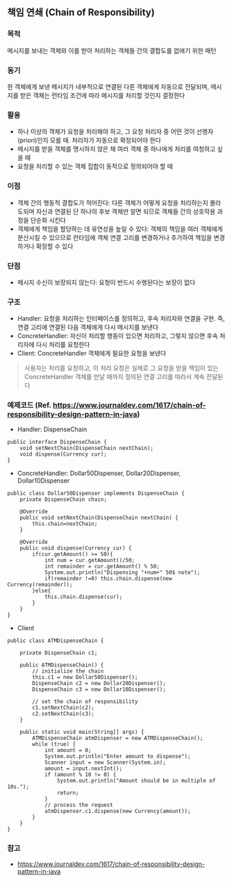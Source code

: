 ## 책임 연쇄 (Chain of Responsibility)

### 목적
메시지를 보내는 객체와 이를 받아 처리하는 객체들 간의 결합도를 없애기 위한 패턴

### 동기
한 객체에게 보낸 메시지가 내부적으로 연결된 다른 객체에게 자동으로 전달되며, 메시지를 받은 객체는 런타임 조건에 따라 메시지를 처리할 것인지 결정한다

### 활용
- 하나 이상의 객체가 요청을 처리해야 하고, 그 요청 처리자 중 어떤 것이 선행자(priori)인지 모를 때. 처리자가 자동으로 확정되어야 한다
- 메시지를 받을 객체를 명시하지 않은 채 여러 객체 중 하나에게 처리를 여청하고 싶을 때
- 요청을 처리할 수 있는 객체 집합이 동적으로 정의되어야 할 때

### 이점
- 객체 간의 행동적 결합도가 적어진다: 다른 객체가 어떻게 요청을 처리하는지 몰라도되며 자신과 연결된 단 하나의 후보 객체만 알면 되므로 객체들 간의 상호작용 과정을 단순화 시킨다
- 객체에게 책임을 할당하는 데 유연성을 높일 수 있다: 객체의 책임을 여러 객체에게 분산시킬 수 있으므로 런타임에 객체 연결 고리를 변경하거나 추가하여 책임을 변경하거나 확장할 수 있다

### 단점
- 메시지 수신이 보장되지 않는다: 요청이 반드시 수행된다는 보장이 없다

### 구조
- Handler: 요청을 처리하는 인터페이스를 정의하고, 후속 처리자와 연결을 구현. 즉, 연결 고리에 연결된 다음 객체에게 다시 메시지를 보낸다
- ConcreteHandler: 자신이 처리할 행동이 있으면 처리하고, 그렇지 않으면 후속 처리자에 다시 처리를 요청한다
- Client: ConcreteHandler 객체에게 필요한 요청을 보낸다
> 사용자는 처리를 요청하고, 이 처리 요청은 실제로 그 요청을 받을 책임이 있는 ConcreteHandler 객체를 만날 때까지 정의된 연결 고리를 따라서 계속 전달된다

### 예제코드 (Ref. https://www.journaldev.com/1617/chain-of-responsibility-design-pattern-in-java)
- Handler: DispenseChain
```
public interface DispenseChain {
	void setNextChain(DispenseChain nextChain);
	void dispense(Currency cur);
}
```

- ConcreteHandler: Dollar50Dispenser, Dollar20Dispenser, Dollar10Dispenser
```
public class Dollar50Dispenser implements DispenseChain {
	private DispenseChain chain;
	
	@Override
	public void setNextChain(DispenseChain nextChain) {
		this.chain=nextChain;
	}

	@Override
	public void dispense(Currency cur) {
		if(cur.getAmount() >= 50){
			int num = cur.getAmount()/50;
			int remainder = cur.getAmount() % 50;
			System.out.println("Dispensing "+num+" 50$ note");
			if(remainder !=0) this.chain.dispense(new Currency(remainder));
		}else{
			this.chain.dispense(cur);
		}
	}
}
```

- Client
```
public class ATMDispenseChain {

	private DispenseChain c1;

	public ATMDispenseChain() {
		// initialize the chain
		this.c1 = new Dollar50Dispenser();
		DispenseChain c2 = new Dollar20Dispenser();
		DispenseChain c3 = new Dollar10Dispenser();

		// set the chain of responsibility
		c1.setNextChain(c2);
		c2.setNextChain(c3);
	}

	public static void main(String[] args) {
		ATMDispenseChain atmDispenser = new ATMDispenseChain();
		while (true) {
			int amount = 0;
			System.out.println("Enter amount to dispense");
			Scanner input = new Scanner(System.in);
			amount = input.nextInt();
			if (amount % 10 != 0) {
				System.out.println("Amount should be in multiple of 10s.");
				return;
			}
			// process the request
			atmDispenser.c1.dispense(new Currency(amount));
		}
	}
}
```

### 참고
- https://www.journaldev.com/1617/chain-of-responsibility-design-pattern-in-java
